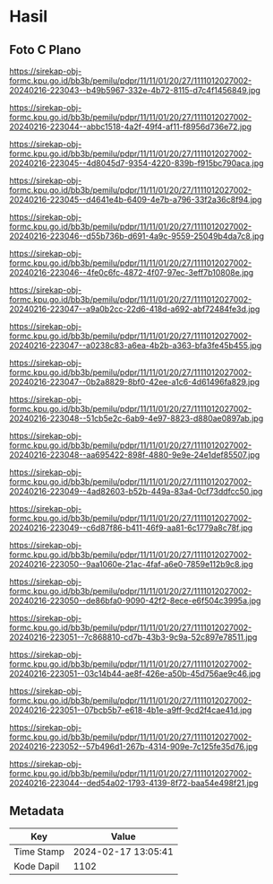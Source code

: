# Hasil

## Foto C Plano

https://sirekap-obj-formc.kpu.go.id/bb3b/pemilu/pdpr/11/11/01/20/27/1111012027002-20240216-223043--b49b5967-332e-4b72-8115-d7c4f1456849.jpg

https://sirekap-obj-formc.kpu.go.id/bb3b/pemilu/pdpr/11/11/01/20/27/1111012027002-20240216-223044--abbc1518-4a2f-49f4-af11-f8956d736e72.jpg

https://sirekap-obj-formc.kpu.go.id/bb3b/pemilu/pdpr/11/11/01/20/27/1111012027002-20240216-223045--4d8045d7-9354-4220-839b-f915bc790aca.jpg

https://sirekap-obj-formc.kpu.go.id/bb3b/pemilu/pdpr/11/11/01/20/27/1111012027002-20240216-223045--d4641e4b-6409-4e7b-a796-33f2a36c8f94.jpg

https://sirekap-obj-formc.kpu.go.id/bb3b/pemilu/pdpr/11/11/01/20/27/1111012027002-20240216-223046--d55b736b-d691-4a9c-9559-25049b4da7c8.jpg

https://sirekap-obj-formc.kpu.go.id/bb3b/pemilu/pdpr/11/11/01/20/27/1111012027002-20240216-223046--4fe0c6fc-4872-4f07-97ec-3eff7b10808e.jpg

https://sirekap-obj-formc.kpu.go.id/bb3b/pemilu/pdpr/11/11/01/20/27/1111012027002-20240216-223047--a9a0b2cc-22d6-418d-a692-abf72484fe3d.jpg

https://sirekap-obj-formc.kpu.go.id/bb3b/pemilu/pdpr/11/11/01/20/27/1111012027002-20240216-223047--a0238c83-a6ea-4b2b-a363-bfa3fe45b455.jpg

https://sirekap-obj-formc.kpu.go.id/bb3b/pemilu/pdpr/11/11/01/20/27/1111012027002-20240216-223047--0b2a8829-8bf0-42ee-a1c6-4d61496fa829.jpg

https://sirekap-obj-formc.kpu.go.id/bb3b/pemilu/pdpr/11/11/01/20/27/1111012027002-20240216-223048--51cb5e2c-6ab9-4e97-8823-d880ae0897ab.jpg

https://sirekap-obj-formc.kpu.go.id/bb3b/pemilu/pdpr/11/11/01/20/27/1111012027002-20240216-223048--aa695422-898f-4880-9e9e-24e1def85507.jpg

https://sirekap-obj-formc.kpu.go.id/bb3b/pemilu/pdpr/11/11/01/20/27/1111012027002-20240216-223049--4ad82603-b52b-449a-83a4-0cf73ddfcc50.jpg

https://sirekap-obj-formc.kpu.go.id/bb3b/pemilu/pdpr/11/11/01/20/27/1111012027002-20240216-223049--c6d87f86-b411-46f9-aa81-6c1779a8c78f.jpg

https://sirekap-obj-formc.kpu.go.id/bb3b/pemilu/pdpr/11/11/01/20/27/1111012027002-20240216-223050--9aa1060e-21ac-4faf-a6e0-7859e112b9c8.jpg

https://sirekap-obj-formc.kpu.go.id/bb3b/pemilu/pdpr/11/11/01/20/27/1111012027002-20240216-223050--de86bfa0-9090-42f2-8ece-e6f504c3995a.jpg

https://sirekap-obj-formc.kpu.go.id/bb3b/pemilu/pdpr/11/11/01/20/27/1111012027002-20240216-223051--7c868810-cd7b-43b3-9c9a-52c897e78511.jpg

https://sirekap-obj-formc.kpu.go.id/bb3b/pemilu/pdpr/11/11/01/20/27/1111012027002-20240216-223051--03c14b44-ae8f-426e-a50b-45d756ae9c46.jpg

https://sirekap-obj-formc.kpu.go.id/bb3b/pemilu/pdpr/11/11/01/20/27/1111012027002-20240216-223051--07bcb5b7-e618-4b1e-a9ff-9cd2f4cae41d.jpg

https://sirekap-obj-formc.kpu.go.id/bb3b/pemilu/pdpr/11/11/01/20/27/1111012027002-20240216-223052--57b496d1-267b-4314-909e-7c125fe35d76.jpg

https://sirekap-obj-formc.kpu.go.id/bb3b/pemilu/pdpr/11/11/01/20/27/1111012027002-20240216-223044--ded54a02-1793-4139-8f72-baa54e498f21.jpg


## Metadata

| Key        | Value               |
| ---------- | ------------------- |
| Time Stamp | 2024-02-17 13:05:41 |
| Kode Dapil | 1102                |



